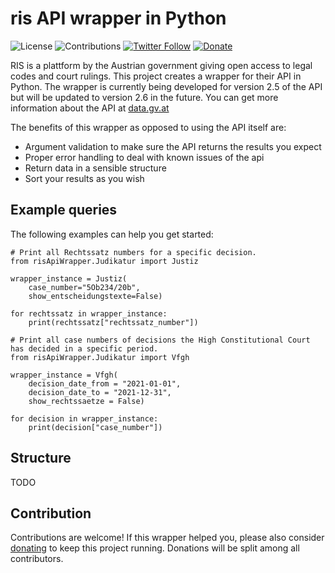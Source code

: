 # ris API wrapper in Python

![License](https://img.shields.io/github/license/PhilippTh/ris-API-wrapper)
![Contributions](https://img.shields.io/badge/contributions-welcome-blue)
[![Twitter Follow](https://img.shields.io/twitter/follow/philippthumfart.svg?style=social)](https://twitter.com/philippthumfart)
[![Donate](https://img.shields.io/badge/Donate-PayPal-green.svg)](https://www.paypal.com/donate?hosted_button_id=H2M2D3JC4KXRG)

RIS is a plattform by the Austrian government giving open access to legal codes and court rulings. This project creates a wrapper for their API in Python. The wrapper is currently being developed for version 2.5 of the API but will be updated to version 2.6 in the future. You can get more information about the API at [data.gv.at](https://www.data.gv.at/suche/?searchterm=%22RIS+Daten%22&searchin=data)

The benefits of this wrapper as opposed to using the API itself are:
- Argument validation to make sure the API returns the results you expect
- Proper error handling to deal with known issues of the api
- Return data in a sensible structure
- Sort your results as you wish

## Example queries

The following examples can help you get started:

```
# Print all Rechtssatz numbers for a specific decision.
from risApiWrapper.Judikatur import Justiz

wrapper_instance = Justiz(
    case_number="5Ob234/20b",
    show_entscheidungstexte=False)

for rechtssatz in wrapper_instance:
    print(rechtssatz["rechtssatz_number"])
```

```
# Print all case numbers of decisions the High Constitutional Court has decided in a specific period.
from risApiWrapper.Judikatur import Vfgh

wrapper_instance = Vfgh(
    decision_date_from = "2021-01-01",
    decision_date_to = "2021-12-31",
    show_rechtssaetze = False)

for decision in wrapper_instance:
    print(decision["case_number"])
```


## Structure

TODO

## Contribution

Contributions are welcome! If this wrapper helped you, please also consider [donating](https://www.paypal.com/donate?hosted_button_id=H2M2D3JC4KXRG) to keep this project running. Donations will be split among all contributors.